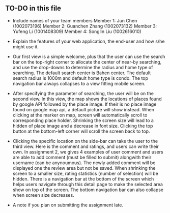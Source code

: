 ## TO-DO in this file

- Include names of your team members
	Member 1: Jun Chen (1002073196)
	Member 2: Guanchen Zhang (1002073132)
	Member 3: Yufeng Li (1001408309)
	Member 4: Songlin Liu (1002616010)

- Explain the features of your web application, the end-user and how s/he might use it.
- Our first view is a simple welcome, plus that the user can use the search bar on the
	top-right corner to allocate the center of near-by searching, and use the drop-downs to
	determine the radius and home type of searching. The default search center is Bahen center.
	The default search radius is 1000m and default home type is condo. The top navigation bar always 
	collapses to a view fitting mobile screen.
- After specifying the parameter of searching, the user will be on the second view. In this
	view, the map shows the locations of places found by google API followed by the place image. If their is
	no place image found on google map api, a default picture will show instead. When clicking at the marker on
	map, screen will automatically scroll to corresponding place holder. Shrinking the screen size will
	lead to a hidden of place image and a decrease in font size. Clicking the top button at the
	bottom-left corner will scroll the screen back to top.
- Clicking the specific location on the side-bar can take the user to the third view. Here
	is the comment and ratings, and users can write their own. In assignment 2, we gives 4 examples of user comment and
	users are able to add comment (must be filled to submit) alongwith their username (can be anynoumous). The newly added comment 
	will be displayed one the review area but not be saved. When shrinking the screen to a smaller size, rating statistics (number of 
	selection) will be hidden. There is a navigation bar at the bottom of the screen which helps users navigate through this detail
	page to make the selected area show on top of the screen. The bottom navigation bar can also collapse when screen size decreases.

- A note if you plan on submitting the assignment late.
